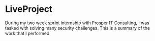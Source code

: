 # LiveProject
During my two week sprint internship with Prosper IT Consulting, I was tasked with solving many security challenges.  This is a summary of the work that I performed.
